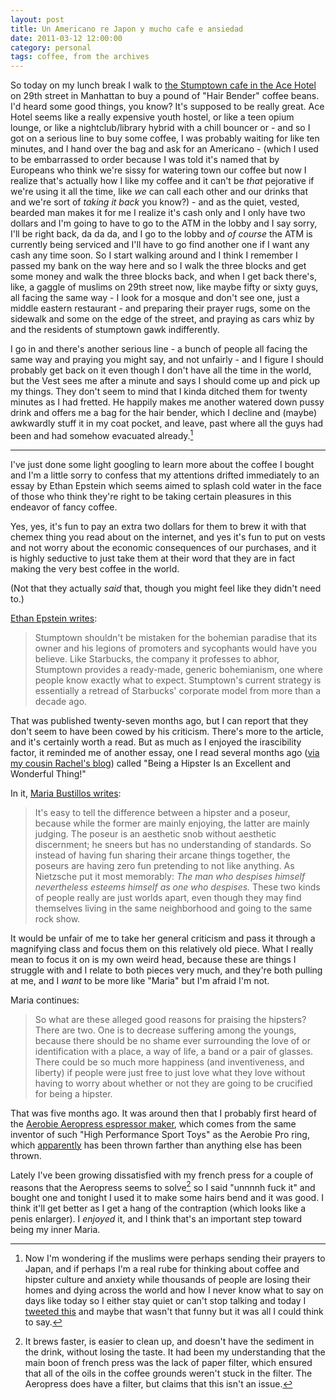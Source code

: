 ```yaml
---
layout: post
title: Un Americano re Japon y mucho cafe e ansiedad
date: 2011-03-12 12:00:00
category: personal
tags: coffee, from the archives
---
```


So today on my lunch break I walk to [the Stumptown cafe in the Ace Hotel][1] on 29th street in Manhattan to buy a pound of "Hair Bender" coffee beans. I'd heard some good things, you know? It's supposed to be really great. Ace Hotel seems like a really expensive youth hostel, or like a teen opium lounge, or like a nightclub/library hybrid with a chill bouncer or - and so I got on a serious line to buy some coffee, I was probably waiting for like ten minutes, and I hand over the bag and ask for an Americano - (which I used to be embarrassed to order because I was told it's named that by Europeans who think we're sissy for watering town our coffee but now I realize that's actually how I like my coffee and it can't be *that* pejorative if we're using it all the time, like *we* can call each other and our drinks that and we're sort of *taking it back* you know?) - and as the quiet, vested, bearded man makes it for me I realize it's cash only and I only have two dollars and I'm going to have to go to the ATM in the lobby and I say sorry, I'll be right back, da da da, and I go to the lobby and *of course* the ATM is currently being serviced and I'll have to go find another one if I want any cash any time soon. So I start walking around and I think I remember I passed my bank on the way here and so I walk the three blocks and get some money and walk the three blocks back, and when I get back there's, like, a gaggle of muslims on 29th street now, like maybe fifty or sixty guys, all facing the same way - I look for a mosque and don't see one, just a middle eastern restaurant - and preparing their prayer rugs, some on the sidewalk and some on the edge of the street, and praying as cars whiz by and the residents of stumptown gawk indifferently.

 [1]: http://maps.google.com/maps/place?client=safari&rls=en&oe=UTF-8&um=1&ie=UTF-8&q=stumptown+ace&fb=1&gl=us&hq=stumptown+ace&hnear=Chappaqua,+NY&cid=8778389626880739538

I go in and there's another serious line - a bunch of people all facing the same way and praying you might say, and not unfairly - and I figure I should probably get back on it even though I don't have all the time in the world, but the Vest sees me after a minute and says I should come up and pick up my things. They don't seem to mind that I kinda ditched them for twenty minutes as I had fretted. He happily makes me another watered down pussy drink and offers me a bag for the hair bender, which I decline and (maybe) awkwardly stuff it in my coat pocket, and leave, past where all the guys had been and had somehow evacuated already.[^1]

* * *

I've just done some light googling to learn more about the coffee I bought and I'm a little sorry to confess that my attentions drifted immediately to an essay by Ethan Epstein which seems aimed to splash cold water in the face of those who think they're right to be taking certain pleasures in this endeavor of fancy coffee.

Yes, yes, it's fun to pay an extra two dollars for them to brew it with that chemex thing you read about on the internet, and yes it's fun to put on vests and not worry about the economic consequences of our purchases, and it is highly seductive to just take them at their word that they are in fact making the very best coffee in the world.

(Not that they actually *said* that, though you might feel like they didn't need to.)

[Ethan Epstein writes][2]:

 [2]: http://www.nypress.com/article-19910-totally-stumped.html

> Stumptown shouldn't be mistaken for the bohemian paradise that its owner and his legions of promoters and sycophants would have you believe. Like Starbucks, the company it professes to abhor, Stumptown provides a ready-made, generic bohemianism, one where people know exactly what to expect. Stumptown's current strategy is essentially a retread of Starbucks' corporate model from more than a decade ago.

That was published twenty-seven months ago, but I can report that they don't seem to have been cowed by his criticism. There's more to the article, and it's certainly worth a read. But as much as I enjoyed the irascibility factor, it reminded me of another essay, one I read several months ago ([via my cousin Rachel's blog][3]) called "Being a Hipster Is an Excellent and Wonderful Thing!"

 [3]: http://emotionalblackmail.tumblr.com/post/1462637366/today-is-the-day-we-take-back-the-word-hipster

In it, [Maria Bustillos writes][4]:

 [4]: http://www.theawl.com/2010/10/being-a-hipster-is-an-excellent-and-wonderful-thing

> It's easy to tell the difference between a hipster and a poseur, because while the former are mainly enjoying, the latter are mainly judging. The poseur is an aesthetic snob without aesthetic discernment; he sneers but has no understanding of standards. So instead of having fun sharing their arcane things together, the poseurs are having zero fun pretending to not like anything. As Nietzsche put it most memorably: *The man who despises himself nevertheless esteems himself as one who despises.* These two kinds of people really are just worlds apart, even though they may find themselves living in the same neighborhood and going to the same rock show.

It would be unfair of me to take her general criticism and pass it through a magnifying class and focus them on this relatively old piece. What I really mean to focus it on is my own weird head, because these are things I struggle with and I relate to both pieces very much, and they're both pulling at me, and I *want* to be more like "Maria" but I'm afraid I'm not.

Maria continues:

> So what are these alleged good reasons for praising the hipsters? There are two. One is to decrease suffering among the youngs, because there should be no shame ever surrounding the love of or identification with a place, a way of life, a band or a pair of glasses. There could be so much more happiness (and inventiveness, and liberty) if people were just free to just love what they love without having to worry about whether or not they are going to be crucified for being a hipster.

That was five months ago. It was around then that I probably first heard of the [Aerobie Aeropress espressor maker][5], which comes from the same inventor of such "High Performance Sport Toys" as the Aerobie Pro ring, which [apparently][6] has been thrown farther than anything else has been thrown.

 [5]: http://aerobie.com/products/aeropress.htm
 [6]: http://aerobie.com/about/news/quartermilethrow.htm

Lately I've been growing dissatisfied with my french press for a couple of reasons that the Aeropress seems to solve[^2] so I said "unnnnh fuck it" and bought one and tonight I used it to make some hairs bend and it was good. I think it'll get better as I get a hang of the contraption (which looks like a penis enlarger). I *enjoyed* it, and I think that's an important step toward being my inner Maria.

[^1]:
    Now I'm wondering if the muslims were perhaps sending their prayers to Japan, and if perhaps I'm a real rube for thinking about coffee and hipster culture and anxiety while thousands of people are losing their homes and dying across the world and how I never know what to say on days like today so I either stay quiet or can't stop talking and today I [tweeted this][7] and maybe that wasn't that funny but it was all I could think to say.

[^2]:
    It brews faster, is easier to clean up, and doesn't have the sediment in the drink, without losing the taste. It had been my understanding that the main boon of french press was the lack of paper filter, which ensured that all of the oils in the coffee grounds weren't stuck in the filter. The Aeropress does have a filter, but claims that this isn't an issue.

 [7]: http://twitter.com/maxjacobson/status/46274344829190144
